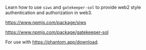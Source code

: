 Learn how to use `siws` and `gatekeeper-sol` to provide web2 style authentication and authorization in web3.

https://www.npmjs.com/package/siws

https://www.npmjs.com/package/gatekeeper-sol

For use with https://phantom.app/download.
